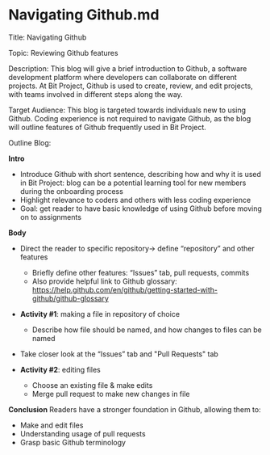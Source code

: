 # Navigating Github.md 
Title: Navigating Github

Topic: Reviewing Github features 

Description: This blog will give a brief introduction to Github, a software development platform where developers can collaborate on different projects. At Bit Project, Github is used to create, review, and edit projects, with teams involved in different steps along the way. 

Target Audience: This blog is targeted towards individuals new to using Github. Coding experience is not required to navigate Github, as the blog will outline features of Github frequently used in Bit Project. 

Outline Blog: 

**Intro**
* Introduce Github with short sentence, describing how and why it is used in Bit Project: blog can be a potential learning tool for new members during the onboarding process
* Highlight relevance to coders and others with less coding experience 
* Goal: get reader to have basic knowledge of using Github before moving on to assignments

**Body**
* Direct the reader to specific repository→ define “repository” and other features 
    * Briefly define other features: “Issues” tab, pull requests, commits
    * Also provide helpful link to Github glossary:  https://help.github.com/en/github/getting-started-with-github/github-glossary

* **Activity #1**: making a file in repository of choice
    * Describe how file should be named, and how changes to files can be named 
* Take closer look at the “Issues” tab and "Pull Requests" tab 
* **Activity #2**: editing files
    * Choose an existing file & make edits 
    * Merge pull request to make new changes in file 


**Conclusion** 
Readers have a stronger foundation in Github, allowing them to: 
* Make and edit files 
* Understanding usage of pull requests 
* Grasp basic Github terminology 

